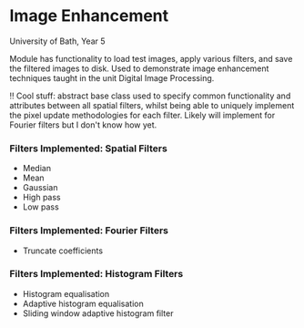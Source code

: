 # Image Enhancement
University of Bath, Year 5

Module has functionality to load test images, apply various filters, and save the filtered images to disk. Used to demonstrate image enhancement techniques taught in the unit Digital Image Processing. 

‼ Cool stuff: abstract base class used to specify common functionality and attributes between all spatial filters, whilst being able to uniquely implement the pixel update methodologies for each filter. Likely will implement for Fourier filters but I don't know how yet.

### Filters Implemented: Spatial Filters
* Median
* Mean
* Gaussian
* High pass
* Low pass

### Filters Implemented: Fourier Filters
* Truncate coefficients

### Filters Implemented: Histogram Filters
* Histogram equalisation
* Adaptive histogram equalisation
* Sliding window adaptive histogram filter
